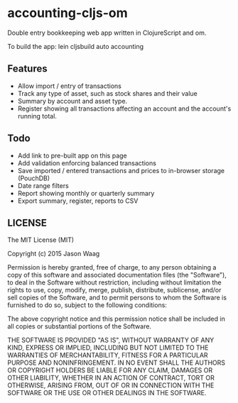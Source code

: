 # accounting-cljs-om

Double entry bookkeeping web app written in ClojureScript and om.

To build the app:  lein cljsbuild auto accounting

## Features

- Allow import / entry of transactions
- Track any type of asset, such as stock shares and their value
- Summary by account and asset type.  
- Register showing all transactions affecting an account and the account's running total.

## Todo

- Add link to pre-built app on this page
- Add validation enforcing balanced transactions
- Save imported / entered transactions and prices to in-browser storage (PouchDB)
- Date range filters
- Report showing monthly or quarterly summary
- Export summary, register, reports to CSV

## LICENSE

The MIT License (MIT)

Copyright (c) 2015 Jason Waag

Permission is hereby granted, free of charge, to any person obtaining a copy of this software and associated documentation files (the "Software"), to deal in the Software without restriction, including without limitation the rights to use, copy, modify, merge, publish, distribute, sublicense, and/or sell copies of the Software, and to permit persons to whom the Software is furnished to do so, subject to the following conditions:

The above copyright notice and this permission notice shall be included in all copies or substantial portions of the Software.

THE SOFTWARE IS PROVIDED "AS IS", WITHOUT WARRANTY OF ANY KIND, EXPRESS OR IMPLIED, INCLUDING BUT NOT LIMITED TO THE WARRANTIES OF MERCHANTABILITY, FITNESS FOR A PARTICULAR PURPOSE AND NONINFRINGEMENT. IN NO EVENT SHALL THE AUTHORS OR COPYRIGHT HOLDERS BE LIABLE FOR ANY CLAIM, DAMAGES OR OTHER LIABILITY, WHETHER IN AN ACTION OF CONTRACT, TORT OR OTHERWISE, ARISING FROM, OUT OF OR IN CONNECTION WITH THE SOFTWARE OR THE USE OR OTHER DEALINGS IN THE SOFTWARE.
